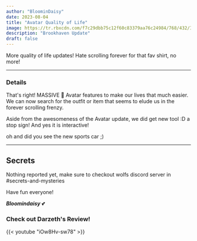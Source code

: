```yaml
---
author: "BloominDaisy"
date: 2023-08-04
title: "Avatar Quality of Life"
image: https://tr.rbxcdn.com/f7c29dbb75c12f60c83379aa76c24984/768/432/Image/Png
description: "Brookhaven Update"
draft: false
---
```


More quality of life updates! Hate scrolling forever for that fav shirt, no more!


---

### Details

That's right! MASSIVE <span class="emojify">🤯</span> Avatar features to make our lives that much easier. We can now search for the outfit or item that seems to elude us in the forever scrolling frenzy.

Aside from the awesomeness of the Avatar update, we did get new tool :D a stop sign! And yes it is interactive!

oh and did you see the new sports car ;) 



---

## Secrets

Nothing reported yet, make sure to checkout wolfs discord server in #secrets-and-mysteries 

Have fun everyone!

_**Bloomindaisy**_ <span class="nowrap"><span class="emojify">💕</span>


### Check out Darzeth's Review!

{{< youtube "iOw8Hv-sw78" >}}
